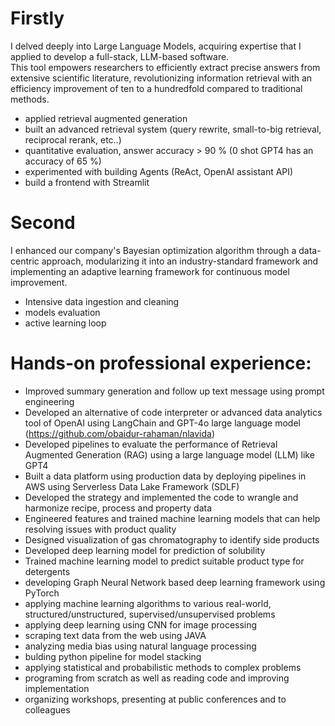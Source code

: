 # Firstly
I delved deeply into Large Language Models, acquiring expertise that I applied to develop a full-stack, LLM-based software.<br>
This tool empowers researchers to efficiently extract precise answers from extensive scientific literature, revolutionizing information retrieval with an efficiency improvement of ten to a hundredfold compared to traditional methods.
- applied retrieval augmented generation
- built an advanced retrieval system (query rewrite, small-to-big retrieval, reciprocal rerank, etc..)
- quantitative evaluation, answer accuracy > 90 % (0 shot GPT4 has an accuracy of 65 %)
- experimented with building Agents (ReAct, OpenAI assistant API)
- build a frontend with Streamlit

# Second
I enhanced our company's Bayesian optimization algorithm through a data-centric approach, modularizing it into an industry-standard framework and implementing an adaptive learning framework for continuous model improvement.
- Intensive data ingestion and cleaning
- models evaluation
- active learning loop

# Hands-on professional experience:
* Improved summary generation and follow up text message using prompt engineering
* Developed an alternative of code interpreter or advanced data analytics tool of OpenAI using LangChain and GPT-4o large language model (https://github.com/obaidur-rahaman/nlavida)
* Developed pipelines to evaluate the performance of Retrieval Augmented Generation (RAG) using a large language model (LLM) like GPT4
* Built a data platform using production data by deploying pipelines in AWS using Serverless Data Lake Framework (SDLF)
* Developed the strategy and implemented the code to wrangle and harmonize recipe, process and property data
* Engineered features and trained machine learning models that can help resolving issues with product quality
* Designed visualization of gas chromatography to identify side products
* Developed deep learning model for prediction of solubility
* Trained machine learning model to predict suitable product type for detergents
* developing Graph Neural Network based deep learning framework using PyTorch
* applying machine learning algorithms to various real-world, structured/unstructured, supervised/unsupervised problems
* applying deep learning using CNN for image processing
* scraping text data from the web using JAVA
* analyzing media bias using natural language processing
* bulding python pipeline for model stacking
* applying statistical and probabilistic methods to complex problems
* programing from scratch as well as reading code and improving implementation
* organizing workshops, presenting at public conferences and to colleagues
